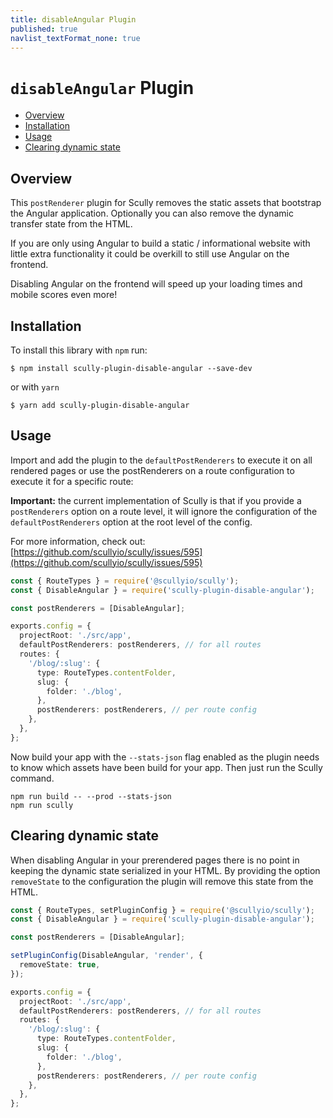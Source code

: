 ```yaml
---
title: disableAngular Plugin
published: true
navlist_textFormat_none: true
---
```


# `disableAngular` Plugin <!-- omit in toc -->

<div class="docs-link_table">
  <a class="repository" href="https://github.com/samvloeberghs/kwerri-oss/tree/master/projects/scully-plugin-disable-angular"></a>
</div>

<div class="docs-toc"></div>

- [Overview](#overview)
- [Installation](#installation)
- [Usage](#usage)
- [Clearing dynamic state](#clearing-dynamic-state)

## Overview

This `postRenderer` plugin for Scully removes the static assets that bootstrap the Angular application. Optionally you can also remove the dynamic transfer state from the HTML.

If you are only using Angular to build a static / informational website with little extra functionality it could be overkill to still use Angular on the frontend.

Disabling Angular on the frontend will speed up your loading times and mobile scores even more!

## Installation

To install this library with `npm` run:

```
$ npm install scully-plugin-disable-angular --save-dev
```

or with `yarn`

```
$ yarn add scully-plugin-disable-angular
```

## Usage

Import and add the plugin to the `defaultPostRenderers` to execute it on all rendered pages or use the postRenderers on a route configuration to execute it for a specific route:

**Important:** the current implementation of Scully is that if you provide a `postRenderers` option on a route level, it will ignore the configuration of the `defaultPostRenderers` option at the root level of the config.

For more information, check out: [https://github.com/scullyio/scully/issues/595](https://github.com/scullyio/scully/issues/595)

```typescript
const { RouteTypes } = require('@scullyio/scully');
const { DisableAngular } = require('scully-plugin-disable-angular');

const postRenderers = [DisableAngular];

exports.config = {
  projectRoot: './src/app',
  defaultPostRenderers: postRenderers, // for all routes
  routes: {
    '/blog/:slug': {
      type: RouteTypes.contentFolder,
      slug: {
        folder: './blog',
      },
      postRenderers: postRenderers, // per route config
    },
  },
};
```

Now build your app with the `--stats-json` flag enabled as the plugin needs to know which assets have been build for your app. Then just run the Scully command.

```
npm run build -- --prod --stats-json
npm run scully
```

## Clearing dynamic state

When disabling Angular in your prerendered pages there is no point in keeping the dynamic state serialized in your HTML. By providing the option `removeState` to the configuration the plugin will remove this state from the HTML.

```typescript
const { RouteTypes, setPluginConfig } = require('@scullyio/scully');
const { DisableAngular } = require('scully-plugin-disable-angular');

const postRenderers = [DisableAngular];

setPluginConfig(DisableAngular, 'render', {
  removeState: true,
});

exports.config = {
  projectRoot: './src/app',
  defaultPostRenderers: postRenderers, // for all routes
  routes: {
    '/blog/:slug': {
      type: RouteTypes.contentFolder,
      slug: {
        folder: './blog',
      },
      postRenderers: postRenderers, // per route config
    },
  },
};
```
